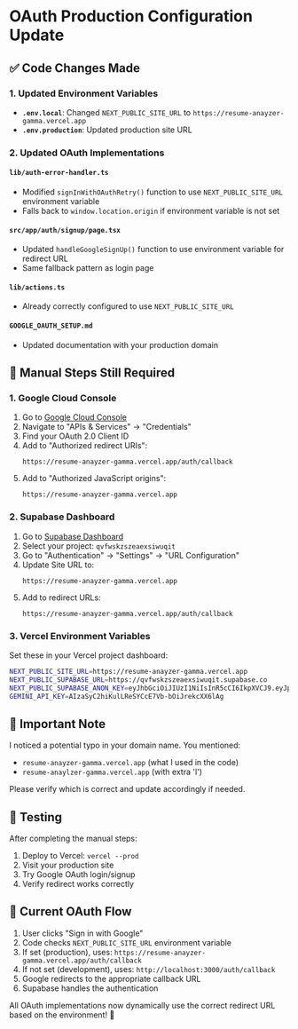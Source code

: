 # OAuth Production Configuration Update

## ✅ Code Changes Made

### 1. Updated Environment Variables
- **`.env.local`**: Changed `NEXT_PUBLIC_SITE_URL` to `https://resume-anayzer-gamma.vercel.app`
- **`.env.production`**: Updated production site URL

### 2. Updated OAuth Implementations

#### `lib/auth-error-handler.ts`
- Modified `signInWithOAuthRetry()` function to use `NEXT_PUBLIC_SITE_URL` environment variable
- Falls back to `window.location.origin` if environment variable is not set

#### `src/app/auth/signup/page.tsx`
- Updated `handleGoogleSignUp()` function to use environment variable for redirect URL
- Same fallback pattern as login page

#### `lib/actions.ts`
- Already correctly configured to use `NEXT_PUBLIC_SITE_URL`

#### `GOOGLE_OAUTH_SETUP.md`
- Updated documentation with your production domain

## 🔧 Manual Steps Still Required

### 1. Google Cloud Console
1. Go to [Google Cloud Console](https://console.cloud.google.com/)
2. Navigate to "APIs & Services" → "Credentials"
3. Find your OAuth 2.0 Client ID
4. Add to "Authorized redirect URIs":
   ```
   https://resume-anayzer-gamma.vercel.app/auth/callback
   ```
5. Add to "Authorized JavaScript origins":
   ```
   https://resume-anayzer-gamma.vercel.app
   ```

### 2. Supabase Dashboard
1. Go to [Supabase Dashboard](https://supabase.com/dashboard)
2. Select your project: `qvfwskzszeaexsiwuqit`
3. Go to "Authentication" → "Settings" → "URL Configuration"
4. Update Site URL to:
   ```
   https://resume-anayzer-gamma.vercel.app
   ```
5. Add to redirect URLs:
   ```
   https://resume-anayzer-gamma.vercel.app/auth/callback
   ```

### 3. Vercel Environment Variables
Set these in your Vercel project dashboard:
```bash
NEXT_PUBLIC_SITE_URL=https://resume-anayzer-gamma.vercel.app
NEXT_PUBLIC_SUPABASE_URL=https://qvfwskzszeaexsiwuqit.supabase.co
NEXT_PUBLIC_SUPABASE_ANON_KEY=eyJhbGciOiJIUzI1NiIsInR5cCI6IkpXVCJ9.eyJpc3MiOiJzdXBhYmFzZSIsInJlZiI6InF2Zndza3pzemVhZXhzaXd1cWl0Iiwicm9sZSI6ImFub24iLCJpYXQiOjE3NTIxMzEzMDIsImV4cCI6MjA2NzcwNzMwMn0.Dcnk8UhI_mheA6K3Mv7oDdGpIbCeHVuuVyz_iNWerWs
GEMINI_API_KEY=AIzaSyC2hiKulLReSYCcE7Vb-bOiJrekcXX6lAg
```

## 🚨 Important Note

I noticed a potential typo in your domain name. You mentioned:
- `resume-anayzer-gamma.vercel.app` (what I used in the code)
- `resume-anaylzer-gamma.vercel.app` (with extra 'l')

Please verify which is correct and update accordingly if needed.

## 🧪 Testing

After completing the manual steps:

1. Deploy to Vercel: `vercel --prod`
2. Visit your production site
3. Try Google OAuth login/signup
4. Verify redirect works correctly

## 📝 Current OAuth Flow

1. User clicks "Sign in with Google"
2. Code checks `NEXT_PUBLIC_SITE_URL` environment variable
3. If set (production), uses: `https://resume-anayzer-gamma.vercel.app/auth/callback`
4. If not set (development), uses: `http://localhost:3000/auth/callback`
5. Google redirects to the appropriate callback URL
6. Supabase handles the authentication

All OAuth implementations now dynamically use the correct redirect URL based on the environment! 🎉